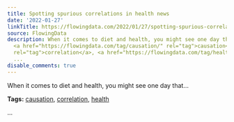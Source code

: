 ```yaml
---
title: Spotting spurious correlations in health news
date: '2022-01-27'
linkTitle: https://flowingdata.com/2022/01/27/spotting-spurious-correlations-in-health-news/
source: FlowingData
description: When it comes to diet and health, you might see one day that&#8230;<p><strong>Tags:</strong>
  <a href="https://flowingdata.com/tag/causation/" rel="tag">causation</a>, <a href="https://flowingdata.com/tag/correlation/"
  rel="tag">correlation</a>, <a href="https://flowingdata.com/tag/health/" rel="tag">health</a></p>
  ...
disable_comments: true
---
```

When it comes to diet and health, you might see one day that&#8230;<p><strong>Tags:</strong> <a href="https://flowingdata.com/tag/causation/" rel="tag">causation</a>, <a href="https://flowingdata.com/tag/correlation/" rel="tag">correlation</a>, <a href="https://flowingdata.com/tag/health/" rel="tag">health</a></p> ...